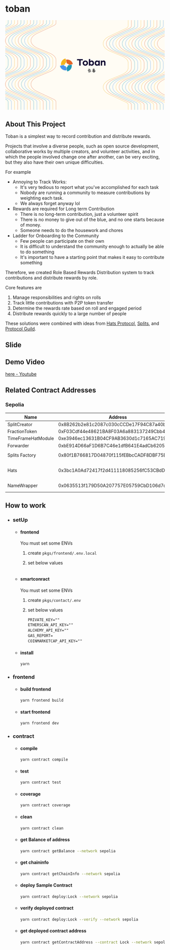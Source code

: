 # toban

![](./docs/img/header.png)

## About This Project

Toban is a simplest way to record contribution and distribute rewards.

Projects that involve a diverse people, such as open source development, collaborative works by multiple creators, and volunteer activities, and in which the people involved change one after another, can be very exciting, but they also have their own unique difficulties.

For example

- Annoying to Track Works:
  - It's very tedious to report what you've accomplished for each task
  - Nobody are running a community to measure contributions by weighting each task.
  - We always forget anyway lol
- Rewards are required for Long term Contribution
  - There is no long-term contribution, just a volunteer spirit
  - There is no money to give out of the blue, and no one starts because of money.
  - Someone needs to do the housework and chores
- Ladder for Onboarding to the Community
  - Few people can participate on their own
  - It is difficult to understand the community enough to actually be able to do something
  - It's important to have a starting point that makes it easy to contribute something

Therefore, we created Role Based Rewards Distribution system to track contributions and distribute rewards by role.

Core features are

1. Manage responsibilities and rights on rolls
2. Track little contributions with P2P token transfer
3. Determine the rewards rate based on roll and engaged period
4. Distribute rewards quickly to a large number of people

These solutions were combined with ideas from [Hats Protocol](https://www.hatsprotocol.xyz/), [Splits](https://splits.org), and [Protocol Guild](https://protocol-guild.readthedocs.io/en/latest/).

## Slide

## Demo Video

[here - Youtube](https://www.youtube.com/watch?v=jFjxNSHiCBI)

## Related Contract Addresses

### Sepolia

| Name               | Address                                    | Memo               |
| ------------------ | ------------------------------------------ | ------------------ |
| SplitCreator       | 0x8B262b2e81c2087c030cCCDe17F94C87a40bE75D |                    |
| FractionToken      | 0xF03Cdf44e48621BA8F03A6a883137249Cbb4D544 |                    |
| TimeFrameHatModule | 0xe3946ec13631B04CF9AB3630d1c7165AC719de13 |                    |
| Forwarder          | 0xbE914D66aF1D6B7C46e1dfB641E4adCb6205cFc2 |                    |
| Splits Factory     | 0x80f1B766817D04870f115fEBbcCADF8DBF75E017 | From Splits        |
| Hats               | 0x3bc1A0Ad72417f2d411118085256fC53CBdDd137 | From Hats Protocol |
| NameWrapper        | 0x0635513f179D50A207757E05759CbD106d7dFcE8 | From ENS           |

## How to work

- ### **setUp**

  - #### **frontend**

    You must set some ENVs

    1. create `pkgs/frontend/.env.local`

    2. set below values

       ```txt

       ```

  - #### **smartconract**

    You must set some ENVs

    1. create `pkgs/contact/.env`

    2. set below values

       ```txt
       PRIVATE_KEY=""
       ETHERSCAN_API_KEY=""
       ALCHEMY_API_KEY=""
       GAS_REPORT=
       COINMARKETCAP_API_KEY=""
       ```

  - #### **install**

    ```bash
    yarn
    ```

- ### frontend

  - #### **build frontend**

    ```bash
    yarn frontend build
    ```

  - #### **start frontend**

    ```bash
    yarn frontend dev
    ```

- ### contract

  - #### **compile**

    ```bash
    yarn contract compile
    ```

  - #### **test**

    ```bash
    yarn contract test
    ```

  - #### **coverage**

    ```bash
    yarn contract coverage
    ```

  - #### **clean**

    ```bash
    yarn contract clean
    ```

  - #### **get Balance of address**

    ```bash
    yarn contract getBalance --network sepolia
    ```

  - #### **get chaininfo**

    ```bash
    yarn contract getChainInfo --network sepolia
    ```

  - #### **deploy Sample Contract**

    ```bash
    yarn contract deploy:Lock --network sepolia
    ```

  - #### **verify deployed contract**

    ```bash
    yarn contract deploy:Lock --verify --network sepolia
    ```

  - #### **get deployed contract address**

    ```bash
    yarn contract getContractAddress --contract Lock --network sepolia
    ```
